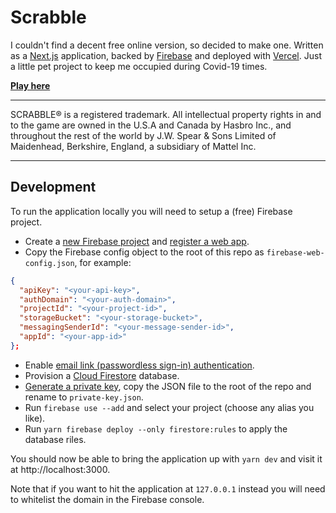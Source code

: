 # Scrabble

I couldn't find a decent free online version, so decided to make one. Written as
a [Next.js](https://nextjs.org/) application, backed by [Firebase](https://firebase.google.com/)
and deployed with [Vercel](https://vercel.com/). Just a little pet project to
keep me occupied during Covid-19 times.

[**Play here**](https://scrabble-mu.vercel.app/)

---

SCRABBLE® is a registered trademark. All intellectual property rights in and to
the game are owned in the U.S.A and Canada by Hasbro Inc., and throughout the
rest of the world by J.W. Spear & Sons Limited of Maidenhead, Berkshire, England,
a subsidiary of Mattel Inc.

---

## Development

To run the application locally you will need to setup a (free) Firebase project.

- Create a [new Firebase project](https://console.firebase.google.com/)
and [register a web app](https://firebase.google.com/docs/web/setup#register-app).
- Copy the Firebase config object to the root of this repo as `firebase-web-config.json`, for example:

```json
{
  "apiKey": "<your-api-key>",
  "authDomain": "<your-auth-domain>",
  "projectId": "<your-project-id>",
  "storageBucket": "<your-storage-bucket>",
  "messagingSenderId": "<your-message-sender-id>",
  "appId": "<your-app-id>"
};
```

- Enable [email link (passwordless sign-in) authentication](https://firebase.google.com/docs/auth/web/email-link-auth).
- Provision a [Cloud Firestore](https://firebase.google.com/docs/firestore/quickstart) database.
- [Generate a private key](https://firebase.google.com/docs/admin/setup#initialize-sdk),
copy the JSON file to the root of the repo and rename to `private-key.json`.
- Run `firebase use --add` and select your project (choose any alias you like).
- Run `yarn firebase deploy --only firestore:rules` to apply the database riles.

You should now be able to bring the application up with `yarn dev` and visit it
at http://localhost:3000.

Note that if you want to hit the application at `127.0.0.1` instead you will
need to whitelist the domain in the Firebase console.
